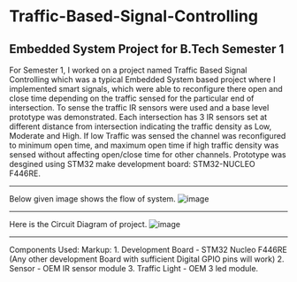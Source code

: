 # Traffic-Based-Signal-Controlling
## Embedded System Project for B.Tech Semester 1 
For Semester 1, I worked on a project named Traffic Based Signal Controlling which was a typical Embedded System based project where I implemented smart signals, 
which were able to reconfigure there open and close time depending on the traffic sensed for the particular end of intersection.
To sense the traffic IR sensors were used and a base level prototype was demonstrated.
Each intersection has 3 IR sensors set at different distance from intersection indicating the traffic density as Low, Moderate and High.
If low Traffic was sensed the channel was reconfigured to minimum open time, and maximum open time if high traffic density was sensed 
without affecting open/close time for other channels. 
Prototype was desgined using STM32 make development board: STM32-NUCLEO F446RE. 
- - - -
Below given image shows the flow of system.
![image](https://user-images.githubusercontent.com/81175552/167254011-c4058d38-508a-4bcf-9dd3-26b663c28e27.png)
- - - -
Here is the Circuit Diagram of project.
![image](https://user-images.githubusercontent.com/81175552/167254318-2c0ec476-5478-43f1-939e-aa0c3669543f.png)
- - - -
Components Used:
Markup: 1. Development Board - STM32 Nucleo F446RE (Any other development Board with sufficient Digital GPIO pins will work)
2. Sensor - OEM IR sensor module
3. Traffic Light - OEM 3 led module.
